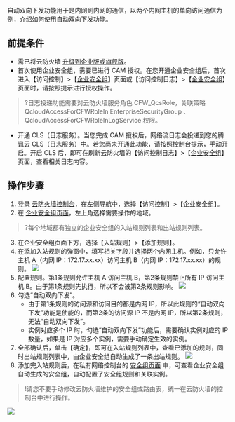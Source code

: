 自动双向下发功能用于是内网到内网的通信，以两个内网主机的单向访问通信为例，介绍如何使用自动双向下发功能。
## 前提条件
- 需已将云防火墙 [升级到企业版或旗舰版](https://buy.cloud.tencent.com/cfw)。
- 首次使用企业安全组，需要已进行 CAM 授权。在您开通企业安全组后，首次进入【访问控制】>【[企业安全组](https://console.cloud.tencent.com/cfw/ac/secgroup)】页面或【访问控制日志】>【[企业安全组](https://console.cloud.tencent.com/cfw/log/secgroup)】页面时，请按照提示进行授权操作。
>?日志投递功能需要对云防火墙服务角色 CFW_QcsRole，关联策略 QcloudAccessForCFWRoleIn EnterpriseSecurityGroup 、QcloudAccessForCFWRoleInLogService 权限。
- 开通 CLS（日志服务）。当您完成 CAM 授权后，网络流日志会投递到您的腾讯云 CLS（日志服务）中。若您尚未开通此功能，请按照控制台提示，手动开启。开启 CLS 后，即可在刷新云防火墙的【访问控制日志】>【[企业安全组](https://console.cloud.tencent.com/cfw/log/secgroup)】页面，查看相关日志内容。

## 操作步骤
1. 登录 [云防火墙控制台](https://console.cloud.tencent.com/cfw/ac/secgroup)，在左侧导航中，选择【访问控制】>【企业安全组】。
2.  在 [企业安全组页面](https://console.cloud.tencent.com/cfw/ac/secgroup)，左上角选择需要操作的地域。
>?每个地域都有独立的企业安全组的入站规则列表和出站规则列表。
3. 在企业安全组页面下方，选择【入站规则】>【添加规则】。
4. 在添加入站规则的弹窗中，填写相关字段并选择两个内网主机。例如，只允许主机 A（内网 IP：172.17.xx.xx）访问主机 B（内网 IP：172.17.xx.xx）的规则。
![](https://main.qcloudimg.com/raw/80fad2e5390f6b3f1cbd852da4a7fcd1.png)
5. 配置规则。第1条规则允许主机 A 访问主机 B，第2条规则禁止所有 IP 访问主机 B。由于第1条规则先执行，所以不会被第2条规则影响。
![](https://main.qcloudimg.com/raw/a0fb62ee75a8ad47e40dd6bd695242f1.png)
6. 勾选“自动双向下发”。
	- 由于第1条规则的访问源和访问目的都是内网 IP，所以此规则的“自动双向下发”功能是使能的，而第2条的访问源 IP 不是内网 IP，所以第2条规则，无法“自动双向下发”。
	- 实例对应多个 IP 时，勾选“自动双向下发”功能后，需要确认实例对应的 IP 数量，如果是 IP 对应多个实例，需要手动确定生效的实例。
7. 全部确认后，单击【确定】，即可在入站规则列表中，查看已添加的规则，同时出站规则列表中，由企业安全组自动生成了一条出站规则。
![](https://main.qcloudimg.com/raw/cefe664d25414894fbd26026d1d53700.png)
8. 添加完入站规则后，在私有网络控制台的 [安全组页面](https://console.cloud.tencent.com/vpc/securitygroup?rid=1&rid=1) 中，可查看企业安全组自动生成的安全组，自动配置了安全组规则和关联实例。
>!请您不要手动修改云防火墙维护的安全组或路由表，统一在云防火墙的控制台中进行操作。
>
![](https://main.qcloudimg.com/raw/4a061ddf0ef64963a8296c4e285db68c.png)

